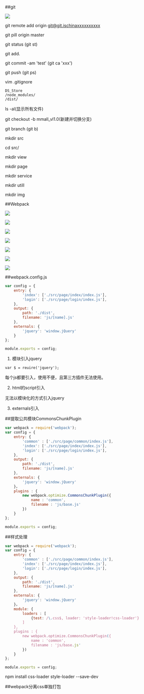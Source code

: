 ##git

![](/assets/360截图20171027143848837.jpg)

git remote add origin git@git.ischinaxxxxxxxxxx

git pill origin master

git status    (git st)

git add.

git commit -am 'test'    (git ca 'xxx')

git push    (git ps)

vim .gitignore

```
DS_Store 
/node_modules/
/dist/
```

ls -al(显示所有文件)


git checkout -b mmall_vl1.0(新建并切换分支)

git branch    (git b)

mkdir src

cd src/

mkdir view

mkdir page

mkdir service

mkdir utill

mkdir img



##Webpack

![](/assets/360截图20171027150242812.jpg)

![](/assets/360截图20171027151123346.jpg)

![](/assets/360截图20171027151357000.jpg)

![](/assets/360截图20171027151722319.jpg)

![](/assets/360截图20171027152202567.jpg)

![](/assets/360截图20171027154107611.jpg)

![](/assets/360截图20171027154209108.jpg)



##webpack.config.js

```js
var config = {
    entry: {
        'index': ['./src/page/index/index.js'],
        'login': ['./src/page/login/index.js'],
    },
    output: {
        path: './dist',
        filename: 'js/[name].js'
    },
    externals: {
        'jquery': 'window.jQuery'
    }
};

module.exports = config;
```

1. 模块引入jquery

`var $ = reuire('jquery');`

每个js都要引入，使用不便，且第三方插件无法使用。

2. html的script引入

无法以模块化的方式引入jquery

3. externals引入





##提取公共模块CommonsChunkPlugin

```js
var webpack = require('webpack');
var config = {
    entry: {
        'common' : ['./src/page/common/index.js'],
        'index': ['./src/page/index/index.js'],
        'login': ['./src/page/login/index.js'],
    },
    output: {
        path: './dist',
        filename: 'js/[name].js'
    },
    externals: {
        'jquery': 'window.jQuery'
    }，
    plugins : {
        new webpack.optimize.CommonsChunkPlugin({
            name : 'common',
            filename : 'js/base.js'
        })
    }
};

module.exports = config;
```



##样式处理

```js
var webpack = require('webpack');
var config = {
    entry: {
        'common' : ['./src/page/common/index.js'],
        'index': ['./src/page/index/index.js'],
        'login': ['./src/page/login/index.js'],
    },
    output: {
        path: './dist',
        filename: 'js/[name].js'
    },
    externals: {
        'jquery': 'window.jQuery'
    }，
    module: {
        loaders : [
            {test: /\.css$, loader: 'style-loader!css-loader'}
        ]
    },
    plugins : {
        new webpack.optimize.CommonsChunkPlugin({
            name : 'common',
            filename : 'js/base.js'
        })
    }
};

module.exports = config;
```

npm install css-loader style-loader --save-dev





##webpack分离css单独打包










































